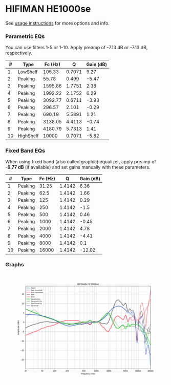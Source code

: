 # HIFIMAN HE1000se
See [usage instructions](https://github.com/jaakkopasanen/AutoEq#usage) for more options and info.

### Parametric EQs
You can use filters 1-5 or 1-10. Apply preamp of -7.13 dB or -7.13 dB, respectively.

|   # | Type      |   Fc (Hz) |      Q |   Gain (dB) |
|-----|-----------|-----------|--------|-------------|
|   1 | LowShelf  |    105.33 | 0.7071 |        9.27 |
|   2 | Peaking   |     55.78 | 0.499  |       -5.47 |
|   3 | Peaking   |   1595.86 | 1.7751 |        2.38 |
|   4 | Peaking   |   1992.22 | 2.1752 |        6.29 |
|   5 | Peaking   |   3092.77 | 0.6711 |       -3.98 |
|   6 | Peaking   |    296.57 | 2.101  |       -0.29 |
|   7 | Peaking   |    690.19 | 5.5891 |        1.21 |
|   8 | Peaking   |   3138.05 | 4.4113 |       -0.74 |
|   9 | Peaking   |   4180.79 | 5.7313 |        1.41 |
|  10 | HighShelf |  10000    | 0.7071 |       -5.82 |

### Fixed Band EQs
When using fixed band (also called graphic) equalizer, apply preamp of **-6.77 dB** (if available) and set gains manually with these parameters.

|   # | Type    |   Fc (Hz) |      Q |   Gain (dB) |
|-----|---------|-----------|--------|-------------|
|   1 | Peaking |     31.25 | 1.4142 |        6.36 |
|   2 | Peaking |     62.5  | 1.4142 |        1.66 |
|   3 | Peaking |    125    | 1.4142 |        0.29 |
|   4 | Peaking |    250    | 1.4142 |       -1.5  |
|   5 | Peaking |    500    | 1.4142 |        0.46 |
|   6 | Peaking |   1000    | 1.4142 |       -0.45 |
|   7 | Peaking |   2000    | 1.4142 |        4.78 |
|   8 | Peaking |   4000    | 1.4142 |       -4.41 |
|   9 | Peaking |   8000    | 1.4142 |        0.1  |
|  10 | Peaking |  16000    | 1.4142 |      -12.02 |

### Graphs
![](./HIFIMAN%20HE1000se.png)
